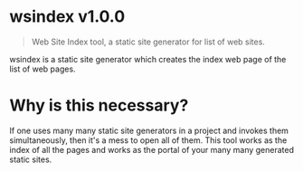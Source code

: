 # wsindex v1.0.0

> Web Site Index tool, a static site generator for list of web sites.

wsindex is a static site generator which creates the index web page of the list of web pages.

# Why is this necessary?

If one uses many many static site generators in a project and invokes them simultaneously, then it's a mess to open all of them. This tool works as the index of all the pages and works as the portal of your many many generated static sites.
